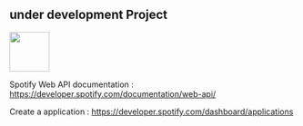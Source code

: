 ## under development Project

<img src="https://image.flaticon.com/icons/png/512/2111/2111685.png" width="70px">

Spotify Web API documentation : https://developer.spotify.com/documentation/web-api/

Create a application : https://developer.spotify.com/dashboard/applications
